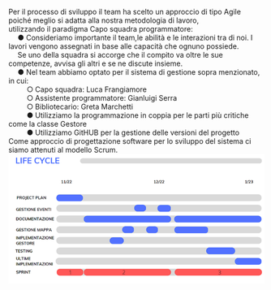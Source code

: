 
Per il processo di sviluppo il team ha scelto un approccio di tipo Agile poiché meglio si adatta alla nostra metodologia di lavoro,<br>
utilizzando il paradigma Capo squadra programmatore:	<br>
&emsp; ●	Consideriamo importante il team,le abilità e le interazioni tra di noi. I lavori vengono assegnati in base alle capacità che ognuno possiede.<br>
&emsp; Se uno della squadra si accorge che il compito va oltre le sue competenze, avvisa gli altri e se ne discute insieme.<br>
&emsp; ●	Nel team abbiamo optato per il sistema di gestione sopra menzionato, in cui:<br>
&emsp; &emsp; ○	Capo squadra: Luca Frangiamore<br>
&emsp; &emsp; ○	Assistente programmatore: Gianluigi Serra <br>
&emsp; &emsp;  ○	Bibliotecario: Greta Marchetti<br>
&emsp; &emsp; ●	Utilizziamo la programmazione in coppia per le parti più critiche come la classe Gestore<br>
&emsp; &emsp; ●	Utilizziamo GitHUB per la gestione delle versioni del progetto <br>
Come approccio di progettazione software per lo sviluppo del sistema ci siamo attenuti al modello Scrum.<br>
![Life_Cycle](./Modelling/Life_Cycle.png)

